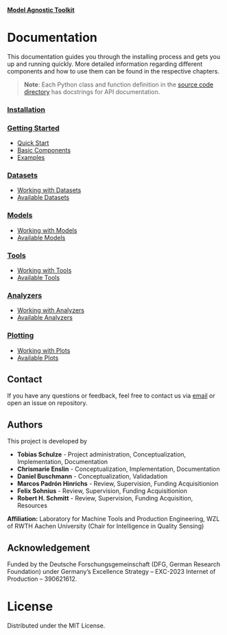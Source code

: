 **[Model Agnostic Toolkit](../README.md)**

# Documentation

This documentation guides you through the installing process and gets you up and running quickly. More detailed information regarding different components and how to use them can be found in the respective chapters.

> **Note**: Each Python class and function definition in the [source code directory](../model_agnostic_toolkit/) has docstrings for API documentation.

### [Installation](installation.md)

### [Getting Started](getting_started.md)

- [Quick Start](getting_started.md#quick-start)
- [Basic Components](getting_started.md#basic-components)
- [Examples](getting_started.md#examples)

### [Datasets](datasets.md)

- [Working with Datasets](datasets.md#working-with-datasets)
- [Available Datasets](datasets.md#available-datasets)

### [Models](models.md)

- [Working with Models](models.md#working-with-models)
- [Available Models](models.md#available-models)

### [Tools](tools.md)

- [Working with Tools](tools.md#working-with-tools)
- [Available Tools](tools.md#available-tools)

### [Analyzers](analyzers.md)

- [Working with Analyzers](analyzers.md#working-with-analyzers)
- [Available Analyzers](analyzers.md#available-analyzers)

### [Plotting](plotting.md)

- [Working with Plots](plotting.md#working-with-plots)
- [Available Plots](plotting.md#available-plots)

## Contact


If you have any questions or feedback, feel free to contact us via [email](mailto:tobias.schulze@wzl-iqs.rwth-aachen.de) or open an issue on repository.


## Authors

This project is developed by
- **Tobias Schulze** - Project administration, Conceptualization, Implementation, Documentation
- **Chrismarie Enslin** - Conceptualization, Implementation, Documentation
- **Daniel Buschmann** - Conceptualization, Validadation
- **Marcos Padrón Hinrichs** - Review, Supervision, Funding Acquisitionion
- **Felix Sohnius** - Review, Supervision, Funding Acquisitionion
- **Robert H. Schmitt** - Review, Supervision, Funding Acquisition, Resources

**Affiliation:** Laboratory for Machine Tools and Production Engineering, WZL of RWTH Aachen University (Chair for Intelligence in Quality Sensing)

## Acknowledgement

Funded by the Deutsche Forschungsgemeinschaft (DFG, German Research Foundation) under Germany’s Excellence Strategy – EXC-2023 Internet of Production – 390621612.

# License

Distributed under the MIT License.


<!-- internal links -->
[Model Agnostic Toolkit]: ../README.md
